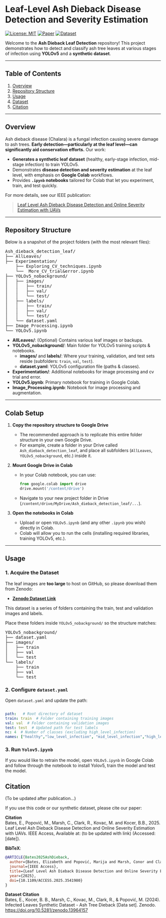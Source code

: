 # **Leaf-Level Ash Dieback Disease Detection and Severity Estimation**

[![License: MIT](https://img.shields.io/badge/License-MIT-yellow.svg)](#license)
[![Paper](https://img.shields.io/badge/IEEE-Paper-blue.svg)](https://ieeexplore.ieee.org/stamp/stamp.jsp?tp=&arnumber=10884769)
[![Dataset](https://img.shields.io/badge/Dataset-Zenodo-brightgreen.svg)](https://zenodo.org/records/13964157)

Welcome to the **Ash Dieback Leaf Detection** repository! This project demonstrates how to detect and classify ash tree leaves at various stages of infection using **YOLOv5** and a **synthetic dataset**.

---

## **Table of Contents**
1. [Overview](#overview)
2. [Repository Structure](#repository-structure)
4. [Usage](#usage)
5. [Dataset](#dataset)
6. [Citation](#citation)

---

## **Overview**
Ash dieback disease (Chalara) is a fungal infection causing severe damage to ash trees. **Early detection—particularly at the leaf level—can significantly aid conservation efforts.** Our work:

- **Generates a synthetic leaf dataset** (healthy, early-stage infection, mid-stage infection) to train YOLOv5.
- Demonstrates **disease detection and severity estimation** at the leaf level, with emphasis on **Google Colab** workflows.
- Provides **`.ipynb` notebooks** tailored for Colab that let you experiment, train, and test quickly.

For more details, see our IEEE publication:  
> [Leaf Level Ash Dieback Disease Detection and Online Severity Estimation with UAVs](https://ieeexplore.ieee.org/stamp/stamp.jsp?tp=&arnumber=10884769)

---

## **Repository Structure**

Below is a snapshot of the project folders (with the most relevant files):

<pre>
Ash_dieback_detection_leaf/
├── AllLeaves/
├── Experimentation/
    ├── Exploring_CV_techniques.ipynb
    └──  More_CV_trial&error.ipynb
├── YOLOv5_nobackground/
│   ├── images/
│   │   ├── train/
│   │   ├── val/
│   │   └── test/
│   ├── labels/
│   │   ├── train/
│   │   ├── val/
│   │   └── test/
│   └── dataset.yaml
├── Image_Processing.ipynb
└── YOLOv5.ipynb
</pre>

- **AllLeaves/**: (Optional) Contains various leaf images or backups.  
- **YOLOv5_nobackground/**: Main folder for YOLOv5 training scripts & notebooks.  
  - **images/** and **labels/**: Where your training, validation, and test sets reside (subfolders: `train`, `val`, `test`).  
  - **dataset.yaml**: YOLOv5 configuration file (paths & classes).  
- **Experimentation/**: Additional notebooks for image processing and cv trial and error. 
- **YOLOv5.ipynb**: Primary notebook for training in Google Colab.  
- **Image_Processing.ipynb**: Notebook for image processing and augmentation.

---

## **Colab Setup**
1. **Copy the repository structure to Google Drive**  
   - The recommended approach is to replicate this entire folder structure in your own Google Drive.  
   - For example, create a folder in your Drive called `Ash_dieback_detection_leaf`, and place all subfolders (`AllLeaves`, `YOLOv5_nobackground`, etc.) inside it.  

2. **Mount Google Drive in Colab**  
   - In your Colab notebook, you can use:
     ```python
     from google.colab import drive
     drive.mount('/content/drive')
     ```
   - Navigate to your new project folder in Drive (`/content/drive/MyDrive/Ash_dieback_detection_leaf/...`).

3. **Open the notebooks in Colab**  
   - Upload or open `YOLOv5.ipynb` (and any other `.ipynb` you wish) directly in Colab.
   - Colab will allow you to run the cells (installing required libraries, training YOLOv5, etc.).

---
   
## **Usage**

### **1. Acquire the Dataset**
The leaf images are **too large** to host on GitHub, so please download them from Zenodo:
- **[Zenodo Dataset Link](https://zenodo.org/records/13964157)**

This dataset is a series of folders containing the train, test and validation images and labels.

Place these folders inside `YOLOv5_nobackground/` so the structure matches:
<pre>
YOLOv5_nobackground/
├── dataset.yaml
├── images/
│   ├── train
│   ├── val
│   └── test
└── labels/
    ├── train
    ├── val
    └── test
</pre>

### **2. Configure `dataset.yaml`**
Open `dataset.yaml` and update the path:
```yaml

path:   # Root directory of dataset
train: train  # Folder containing training images
val: val  # Folder containing validation images
test: test  # Updated path for test labels
nc: 4  # Number of classes (excluding high_level_infection)
names: ["healthy","low_level_infection", "mid_level_infection","high_level_infection"]
```

### **3. Run `Yolov5.ipynb`**
If you would like to retrain the model, open `YOLOv5.ipynb` in Google Colab and follow through the notebook to 
install Yolov5, train the model and test the model. 


## **Citation**

(To be updated after publication...)

If you use this code or our synthetic dataset, please cite our paper:

**Citation**  
Bates, E., Popović, M., Marsh, C., Clark, R., Kovac, M. and Kocer, B.B., 2025. Leaf Level Ash Dieback Disease 
Detection and Online Severity Estimation with UAVs. IEEE Access, Available at: 
(to be updated with link) (Accessed: [date]).

**BibTeX**:
```bibtex
@ARTICLE{Bates2025AshDieback,
  author={Bates, Elizabeth and Popović, Marija and Marsh, Conor and Clark, Ronald and Kovac, Mirko and Kocer, Basaran Bahadir},
  journal={IEEE Access},
  title={Leaf Level Ash Dieback Disease Detection and Online Severity Estimation with UAVs},
  year={2025},
  doi={10.1109/ACCESS.2025.3541980}
}
```
**Dataset Citation**  
Bates, E., Kocer, B. B., Marsh, C., Kovac, M., Clark, R., & Popović, M. (2024). Infected Leaves Synthetic Dataset - Ash Tree Dieback [Data set]. Zenodo. https://doi.org/10.5281/zenodo.13964157